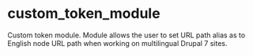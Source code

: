 custom_token_module
===================

Custom token module. Module allows the user to set URL path alias as to English node URL path when working on multilingual Drupal 7 sites.
